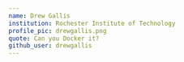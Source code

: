 ```yaml
---
name: Drew Gallis
institution: Rochester Institute of Technology
profile_pic: drewgallis.png
quote: Can you Docker it?
github_user: drewgallis
---
```

